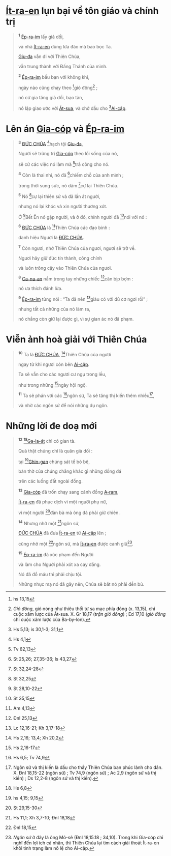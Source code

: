 # [Ít-ra-en]() lụn bại về tôn giáo và chính trị

> <sup><b>1</b></sup> [Ép-ra-im]() lấy giả dối,
>
> và nhà [Ít-ra-en]() dùng lừa đảo mà bao bọc Ta.
>
> [Giu-đa]() vẫn đi với Thiên Chúa,
>
> vẫn trung thành với Đấng Thánh của mình.
>
> <sup><b>2</b></sup> [Ép-ra-im]() bầu bạn với không khí,
>
> ngày nào cũng chạy theo [^1@-57f46219-168b-4822-80ad-34af79e74b2a]gió đông[^1-57f46219-168b-4822-80ad-34af79e74b2a] ;
>
> nó cứ gia tăng giả dối, bạo tàn,
>
> nó lập giao ước với [Át-sua](), và chở dầu cho [^2@-57f46219-168b-4822-80ad-34af79e74b2a][Ai-cập]().

# Lên án [Gia-cóp]() và [Ép-ra-im]()

> <sup><b>3</b></sup> [ĐỨC CHÚA]() [^3@-57f46219-168b-4822-80ad-34af79e74b2a]hạch tội [Giu-đa](),
>
> Người sẽ trừng trị [Gia-cóp]() theo lối sống của nó,
>
> sẽ cứ các việc nó làm mà [^4@-57f46219-168b-4822-80ad-34af79e74b2a]trả công cho nó.
>
> <sup><b>4</b></sup> Còn là thai nhi, nó đã [^5@-57f46219-168b-4822-80ad-34af79e74b2a]chiếm chỗ của anh mình ;
>
> trong thời sung sức, nó dám [^6@-57f46219-168b-4822-80ad-34af79e74b2a]cự lại Thiên Chúa.
>
> <sup><b>5</b></sup> Nó [^7@-57f46219-168b-4822-80ad-34af79e74b2a]cự lại thiên sứ và đã lấn át người,
>
> nhưng nó lại khóc và xin người thương xót.
>
> Ở [^8@-57f46219-168b-4822-80ad-34af79e74b2a]Bết Ên nó gặp người, và ở đó, chính người đã [^9@-57f46219-168b-4822-80ad-34af79e74b2a]nói với nó :
>
> <sup><b>6</b></sup> [ĐỨC CHÚA]() là [^10@-57f46219-168b-4822-80ad-34af79e74b2a]Thiên Chúa các đạo binh :
>
> danh hiệu Người là [ĐỨC CHÚA]().
>
> <sup><b>7</b></sup> Còn ngươi, nhờ Thiên Chúa của ngươi, ngươi sẽ trở về.
>
> Ngươi hãy giữ đức tín thành, công chính
>
> và luôn trông cậy vào Thiên Chúa của ngươi.
>
> <sup><b>8</b></sup> [Ca-na-an]() nắm trong tay những chiếc [^11@-57f46219-168b-4822-80ad-34af79e74b2a]cân bịp bợm :
>
> nó ưa thích đánh lừa.
>
> <sup><b>9</b></sup> [Ép-ra-im]() từng nói : “Ta đã nên [^12@-57f46219-168b-4822-80ad-34af79e74b2a]giàu có với đủ cơ ngơi rồi” ;
>
> nhưng tất cả những của nó làm ra,
>
> nó chẳng còn giữ lại được gì, vì sự gian ác nó đã phạm.

# Viễn ảnh hoà giải với Thiên Chúa

> <sup><b>10</b></sup> Ta là [ĐỨC CHÚA](), [^13@-57f46219-168b-4822-80ad-34af79e74b2a]Thiên Chúa của ngươi
>
> ngay từ khi ngươi còn bên [Ai-cập]().
>
> Ta sẽ vẫn cho các ngươi cư ngụ trong lều,
>
> như trong những [^14@-57f46219-168b-4822-80ad-34af79e74b2a]ngày hội ngộ.
>
> <sup><b>11</b></sup> Ta sẽ phán với các [^15@-57f46219-168b-4822-80ad-34af79e74b2a]ngôn sứ, Ta sẽ tăng thị kiến thêm nhiều[^2-57f46219-168b-4822-80ad-34af79e74b2a],
>
> và nhờ các ngôn sứ để nói những dụ ngôn.

# Những lời đe doạ mới

> <sup><b>12</b></sup> [^16@-57f46219-168b-4822-80ad-34af79e74b2a][Ga-la-át]() chỉ có gian tà.
>
> Quả thật chúng chỉ là quân giả dối :
>
> tại [^17@-57f46219-168b-4822-80ad-34af79e74b2a][Ghin-gan]() chúng sát tế bò bê,
>
> bàn thờ của chúng chẳng khác gì những đống đá
>
> trên các luống đất ngoài đồng.
>
> <sup><b>13</b></sup> [Gia-cóp]() đã trốn chạy sang cánh đồng [A-ram](),
>
> [Ít-ra-en]() đã phục dịch vì một người phụ nữ,
>
> vì một người [^18@-57f46219-168b-4822-80ad-34af79e74b2a]đàn bà mà ông đã phải giữ chiên.
>
> <sup><b>14</b></sup> Nhưng nhờ một [^19@-57f46219-168b-4822-80ad-34af79e74b2a]ngôn sứ,
>
> [ĐỨC CHÚA]() đã đưa [Ít-ra-en]() từ [Ai-cập]() lên ;
>
> cũng nhờ một [^20@-57f46219-168b-4822-80ad-34af79e74b2a]ngôn sứ, mà [Ít-ra-en]() được canh giữ[^3-57f46219-168b-4822-80ad-34af79e74b2a].
>
> <sup><b>15</b></sup> [Ép-ra-im]() đã xúc phạm đến Người
>
> và làm cho Người phải xót xa cay đắng.
>
> Nó đã đổ máu thì phải chịu tội.
>
> Những nhục mạ nó đã gây nên, Chúa sẽ bắt nó phải đền bù.

[^1-57f46219-168b-4822-80ad-34af79e74b2a]: _Gió đông_, gió nóng như thiêu thổi từ sa mạc phía đông (x. 13,15), chỉ cuộc xâm lược của Át-sua. X. Gr 18,17 (_trận gió đông_) ; Ed 17,10 (_gió đông_ chỉ cuộc xâm lược của Ba-by-lon).

[^2-57f46219-168b-4822-80ad-34af79e74b2a]: Ngôn sứ và thị kiến là dấu cho thấy Thiên Chúa ban phúc lành cho dân. X. Đnl 18,15-22 (ngôn sứ) ; Tv 74,9 (ngôn sứ) ; Ac 2,9 (ngôn sứ và thị kiến) ; Ds 12,2-8 (ngôn sứ và thị kiến).

[^3-57f46219-168b-4822-80ad-34af79e74b2a]: _Ngôn sứ_ ở đây là ông Mô-sê (Đnl 18,15.18 ; 34,10). Trong khi Gia-cóp chỉ nghĩ đến lợi ích cá nhân, thì Thiên Chúa lại tìm cách giải thoát Ít-ra-en khỏi tình trạng làm nô lệ cho Ai-cập.

[^1@-57f46219-168b-4822-80ad-34af79e74b2a]: hs 13,15

[^2@-57f46219-168b-4822-80ad-34af79e74b2a]: Hs 5,13; is 30,1-3; 31,1

[^3@-57f46219-168b-4822-80ad-34af79e74b2a]: Hs 4,1

[^4@-57f46219-168b-4822-80ad-34af79e74b2a]: Tv 62,13

[^5@-57f46219-168b-4822-80ad-34af79e74b2a]: St 25,26; 27,35-36; Is 43,27

[^6@-57f46219-168b-4822-80ad-34af79e74b2a]: St 32,24-28

[^7@-57f46219-168b-4822-80ad-34af79e74b2a]: St 32,25

[^8@-57f46219-168b-4822-80ad-34af79e74b2a]: St 28,10-22

[^9@-57f46219-168b-4822-80ad-34af79e74b2a]: St 35,15

[^10@-57f46219-168b-4822-80ad-34af79e74b2a]: Am 4,13

[^11@-57f46219-168b-4822-80ad-34af79e74b2a]: Đnl 25,13

[^12@-57f46219-168b-4822-80ad-34af79e74b2a]: Lc 12,16-21; Kh 3,17-18

[^13@-57f46219-168b-4822-80ad-34af79e74b2a]: Hs 2,16; 13,4; Xh 20,2

[^14@-57f46219-168b-4822-80ad-34af79e74b2a]: Hs 2,16-17

[^15@-57f46219-168b-4822-80ad-34af79e74b2a]: Hs 6,5; Tv 74,9

[^16@-57f46219-168b-4822-80ad-34af79e74b2a]: Hs 6,8

[^17@-57f46219-168b-4822-80ad-34af79e74b2a]: hs 4,15; 9,15

[^18@-57f46219-168b-4822-80ad-34af79e74b2a]: St 29,15-30

[^19@-57f46219-168b-4822-80ad-34af79e74b2a]: Hs 11,1; Xh 3,7-10; Đnl 18,18

[^20@-57f46219-168b-4822-80ad-34af79e74b2a]: Đnl 18,15
